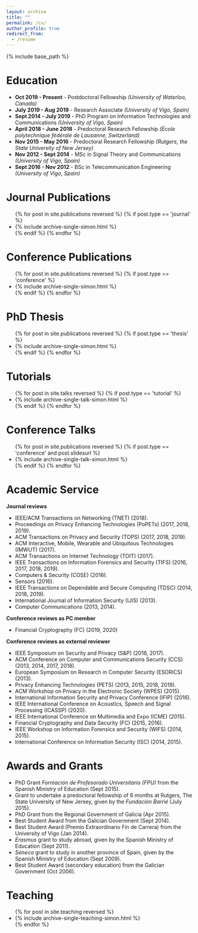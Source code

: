 ```yaml
---
layout: archive
title: ""
permalink: /cv/
author_profile: true
redirect_from:
  - /resume
---
```


{% include base_path %}

Education
======
* **Oct 2019 - Present** - Postdoctoral Fellowship *(University of Waterloo, Canada)*
* **July 2019 - Aug 2019** - Research Associate *(University of Vigo, Spain)*
* **Sept 2014 - July 2019** - PhD Program on Information Technologies and Communications *(University of Vigo, Spain)*
* **April 2018 - June 2018** - Predoctoral Research Fellowship *(École polytechnique fédérale de Lausanne, Switzerland)*
* **Nov 2015 - May 2016** - Predoctoral Research Fellowship *(Rutgers, the State University of New Jersey)*
* **Nov 2012 - Sept 2014** - MSc in Signal Theory and Communications *(University of Vigo, Spain)*
* **Sept 2016 - Nov 2012** - BSc in Telecommunication Engineering *(University of Vigo, Spain)*


Journal Publications
======
  <ul>{% for post in site.publications reversed %}
    {% if post.type == 'journal' %}
      <li>{% include archive-single-simon.html %}</li>
    {% endif %}
  {% endfor %}</ul>

Conference Publications
======
  <ul>{% for post in site.publications reversed %}
    {% if post.type == 'conference' %}
      <li>{% include archive-single-simon.html %}</li>
    {% endif %}
  {% endfor %}</ul>

PhD Thesis
======
<ul>{% for post in site.publications reversed %}
  {% if post.type == 'thesis' %}
    <li>{% include archive-single-simon.html %}</li>
  {% endif %}
{% endfor %}</ul>

Tutorials
======
  <ul>{% for post in site.talks reversed %}
    {% if post.type == 'tutorial' %}
      <li>{% include archive-single-talk-simon.html %}</li>
    {% endif %}
  {% endfor %}</ul>

Conference Talks
======
<ul>{% for post in site.publications reversed %}
  {% if post.type == 'conference' and post.slidesurl %}
    <li>{% include archive-single-talk-simon.html %}</li>
  {% endif %}
{% endfor %}</ul>


Academic Service
======
**Journal reviews**
* IEEE/ACM Transactions on Networking (TNET) (2018).
* Proceedings on Privacy Enhancing Technologies (PoPETs) (2017, 2018, 2019).
* ACM Transactions on Privacy and Security (TOPS) (2017, 2018, 2019).
* ACM Interactive, Mobile, Wearable and Ubiquitous Technologies (IMWUT) (2017).
* ACM Transactions on Internet Technology (TOIT) (2017).
* IEEE Transactions on Information Forensics and Security (TIFS) (2016, 2017, 2018, 2019).
* Computers \& Security (COSE) (2016).
* Sensors (2016).
* IEEE Transactions on Dependable and Secure Computing (TDSC) (2014, 2018, 2019).
* International Journal of Information Security (IJIS) (2013).
* Computer Communications (2013, 2014).

**Conference reviews as PC member**
* Financial Cryptography (FC) (2019, 2020)

**Conference reviews as external reviewer**
* IEEE Symposium on Security and Privacy (S\&P) (2016, 2017).
* ACM Conference on Computer and Communications Security (CCS) (2013, 2014, 2017, 2018).
* European Symposium on Research in Computer Security (ESORICS) (2013).
* Privacy Enhancing Technologies (PETS) (2013, 2015, 2018, 2019).
* ACM Workshop on Privacy in the Electronic Society (WPES) (2015).
* International Information Security and Privacy Conference (IFIP) (2016).
* IEEE International Conference on Acoustics, Speech and Signal Processing (ICASSP) (2020).
* IEEE International Conference on Multimedia and Expo (ICME) (2015).
* Financial Cryptography and Data Security (FC) (2015, 2016).
* IEEE Workshop on Information Forensics and Security (WIFS) (2014, 2015).
* International Conference on Information Security (ISC) (2014, 2015).

Awards and Grants
======
* PhD Grant *Formación de Profesorado Universitario (FPU)* from the Spanish Ministry of Education (Sept 2015).
* Grant to undertake a predoctoral fellowship of 6 months at Rutgers, The State University of New Jersey, given by the *Fundación Barrié* (July 2015).
* PhD Grant from the Regional Government of Galicia (Apr 2015).
* Best Student Award from the Galician Government (Sept 2014).
* Best Student Award (Premio Extraordinario Fin de Carrera) from the University of Vigo (Jan 2014).
* *Erasmus* grant to study abroad, given by the Spanish Ministry of Education (Sept 2011).
* *Séneca* grant to study in another province of Spain, given by the Spanish Ministry of Education (Sept 2009).
* Best Student Award (secondary education) from the Galician Government (Oct 2006).

Teaching
======
  <ul>{% for post in site.teaching reversed %}
    <li>{% include archive-single-teaching-simon.html %}</li>
  {% endfor %}</ul>
